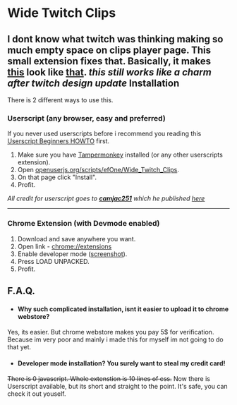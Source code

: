 # Wide Twitch Clips
I dont know what twitch was thinking making so much empty space on clips player page. This small extension fixes that.
Basically, it makes [this](https://i.imgur.com/4kc82v4.jpg) look like [that](https://i.imgur.com/TAMfXSN.jpg).
*this still works like a charm after twitch design update*
Installation
------
There is 2 different ways to use this.
### Userscript (any browser, easy and preferred)
If you never used userscripts before i recommend you reading this [Userscript Beginners HOWTO](https://openuserjs.org/about/Userscript-Beginners-HOWTO) first.
1. Make sure you have [Tampermonkey](https://www.tampermonkey.net/) installed (or any other userscripts extension).
2. Open [openuserjs.org/scripts/efOne/Wide_Twitch_Clips](https://openuserjs.org/scripts/efOne/Wide_Twitch_Clips).
3. On that page click "Install".
4. Profit.  

*All credit for userscript goes to [**camjac251**](https://github.com/camjac251) which he published [here](https://github.com/FiNEk/wide-twitch-clips/issues/1)*
***
### Chrome Extension (with Devmode enabled)
1. Download and save anywhere you want.
2. Open link - [chrome://extensions](chrome://extensions)
3. Enable developer mode ([screenshot](https://developer.chrome.com/static/images/get_started/load_extension.png)).
4. Press LOAD UNPACKED.
5. Profit.

F.A.Q.
------
- #### Why such complicated installation, isnt it easier to upload it to chrome webstore?
Yes, its easier. But chrome webstore makes you pay 5$ for verification. Because im very poor and mainly i made this for myself im not going to do that yet.
- #### Developer mode installation? You surely want to steal my credit card!
~~There is 0 javascript. Whole extenstion is 10 lines of css.~~
Now there is Userscript available, but its short and straight to the point. It's safe, you can check it out youself.
